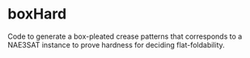 # boxHard
Code to generate a box-pleated crease patterns that corresponds to a NAE3SAT instance to prove hardness for deciding flat-foldability.

